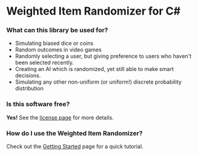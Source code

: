 # Weighted Item Randomizer for C&#35;

### What can this library be used for? ###

* Simulating biased dice or coins
* Random outcomes in video games
* Randomly selecting a user, but giving preference to users who haven't been selected recently.
* Creating an AI which is randomized, yet still able to make smart decisions.
* Simulating any other non-uniform (or uniform!) discrete probability distribution

### Is this software free? ###

**Yes!**  See the [license page](https://github.com/BlueRaja/Weighted-Item-Randomizer-for-C-Sharp/wiki/License) for more details.

### How do I use the Weighted Item Randomizer? ###

Check out the [Getting Started](https://github.com/BlueRaja/Weighted-Item-Randomizer-for-C-Sharp/wiki/Getting-Started) page for a quick tutorial.
